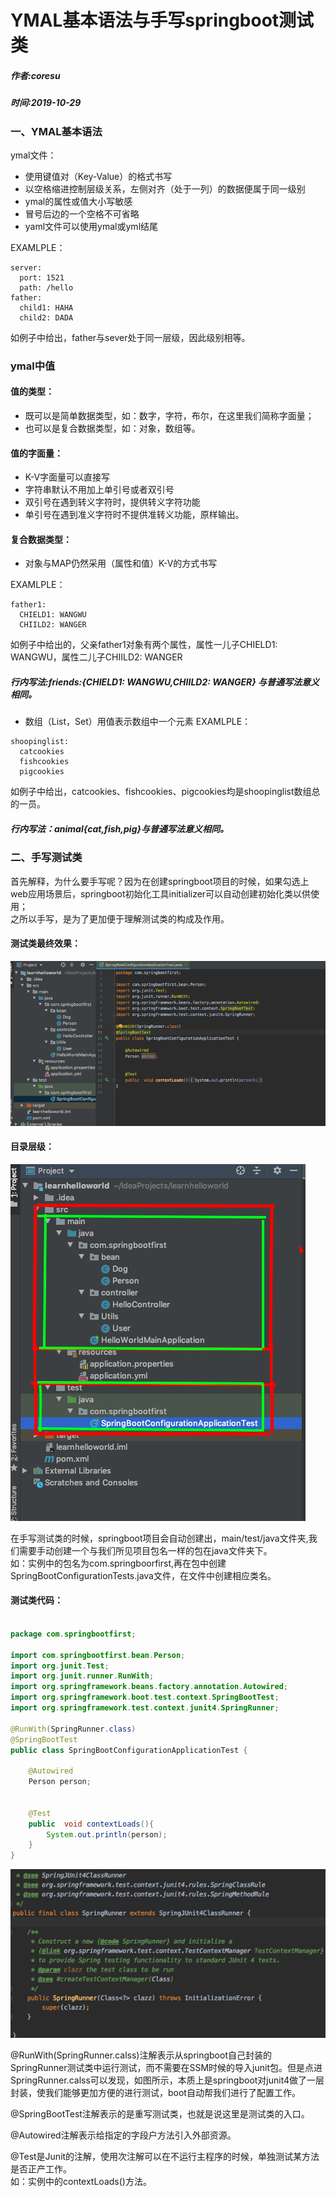 # YMAL基本语法与手写springboot测试类
##### 作者:coresu  
##### 时间:2019-10-29  


### 一、YMAL基本语法  

ymal文件：  

* 使用键值对（Key-Value）的格式书写   
* 以空格缩进控制层级关系，左侧对齐（处于一列）的数据便属于同一级别
* ymal的属性或值大小写敏感 
* 冒号后边的一个空格不可省略  
* yaml文件可以使用ymal或yml结尾

EXAMLPLE：
```
server:
  port: 1521
  path: /hello   
father: 
  child1: HAHA
  child2: DADA
```  
如例子中给出，father与sever处于同一层级，因此级别相等。


### ymal中值   
#### 值的类型：   
- 既可以是简单数据类型，如：数字，字符，布尔，在这里我们简称字面量；     
- 也可以是复合数据类型，如：对象，数组等。

#### 值的字面量：

- K-V字面量可以直接写    
- 字符串默认不用加上单引号或者双引号   
- 双引号在遇到转义字符时，提供转义字符功能  
- 单引号在遇到准义字符时不提供准转义功能，原样输出。   

#### 复合数据类型：  

- 对象与MAP仍然采用（属性和值）K-V的方式书写   

EXAMLPLE：
```
father1:
  CHIELD1: WANGWU
  CHIILD2: WANGER
``` 
如例子中给出的，父亲father1对象有两个属性，属性一儿子CHIELD1: WANGWU，属性二儿子CHIILD2: WANGER   

##### 行内写法:friends:{CHIELD1: WANGWU,CHIILD2: WANGER} 与普通写法意义相同。

- 数组（List，Set）用值表示数组中一个元素
EXAMLPLE：
```
shoopinglist:
  catcookies
  fishcookies
  pigcookies
```  
如例子中给出，catcookies、fishcookies、pigcookies均是shoopinglist数组总的一员。
##### 行内写法：animal{cat,fish,pig}与普通写法意义相同。


### 二、手写测试类 

首先解释，为什么要手写呢？因为在创建springboot项目的时候，如果勾选上web应用场景后，springboot初始化工具initializer可以自动创建初始化类以供使用；   
之所以手写，是为了更加便于理解测试类的构成及作用。

#### 测试类最终效果：  

![最终效果](./2019-10-29/mian.png)
#### 目录层级：  
![目录层级](./2019-10-29/catalog.png )  

在手写测试类的时候，springboot项目会自动创建出，main/test/java文件夹,我们需要手动创建一个与我们所见项目包名一样的包在java文件夹下。  
如：实例中的包名为com.springboorfirst,再在包中创建SpringBootConfigurationTests.java文件，在文件中创建相应类名。

#### 测试类代码：
```java

package com.springbootfirst;

import com.springbootfirst.bean.Person;
import org.junit.Test;
import org.junit.runner.RunWith;
import org.springframework.beans.factory.annotation.Autowired;
import org.springframework.boot.test.context.SpringBootTest;
import org.springframework.test.context.junit4.SpringRunner;

@RunWith(SpringRunner.class)
@SpringBootTest
public class SpringBootConfigurationApplicationTest {

    @Autowired
    Person person;


    @Test
    public  void contextLoads(){
        System.out.println(person);
    }
}

```
![RunWith](./2019-10-29/junit-runner.png)   

@RunWith(SpringRunner.calss)注解表示从springboot自己封装的SpringRunner测试类中运行测试，而不需要在SSM时候的导入junit包。但是点进SpringRunner.calss可以发现，如图所示，本质上是springboot对junit4做了一层封装，使我们能够更加方便的进行测试，boot自动帮我们进行了配置工作。


@SpringBootTest注解表示的是重写测试类，也就是说这里是测试类的入口。


@Autowired注解表示给指定的字段户方法引入外部资源。


@Test是Junit的注解，使用次注解可以在不运行主程序的时候，单独测试某方法是否正产工作。  
如：实例中的contextLoads()方法。



